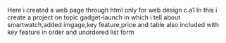 Here i created a web page through html only for web design c.a1
In this i create a project on topic gadget-launch in which i tell about smartwatch,added imgage,key feature,price and table also included with key feature in order and unordered list form
